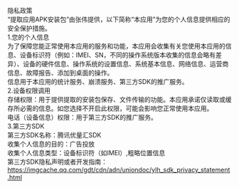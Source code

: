 隐私政策      
“提取应用APK安装包”由张伟提供，以下简称“本应用”为您的个人信息提供相应的安全保护措施。        
1.您的个人信息        
为了保障您能正常使用本应用的服务和功能，本应用会收集有关您使用本应用的信息、设备标识符（例如：IMEI、SN，不同的操作系统版本收集的信息会略有差异）、设备的硬件信息、操作系统的设置信息、系统基本信息、网络信息、运营商信息、故障报告、添加到桌面的操作。      
信息用于本应用的统计服务、崩溃服务、第三方SDK的推广服务。        
2.设备权限调用      
存储权限：用于提供提取的安装包保存、文件传输的功能。本应用承诺仅读取或缓存所必需的信息。如您选择不开启此权限，可能会影响您正常使用本应用。      
电话（设备信息）权限：用于第三方SDK的推广服务。      
3.第三方SDK      
第三方SDK名称：腾讯优量汇SDK      
收集个人信息的目的：广告投放      
收集个人信息类型：设备标识符（如IMEI）,粗略位置信息      
第三方SDK隐私声明或者开发指南：https://imgcache.qq.com/gdt/cdn/adn/uniondoc/ylh_sdk_privacy_statement.html      
